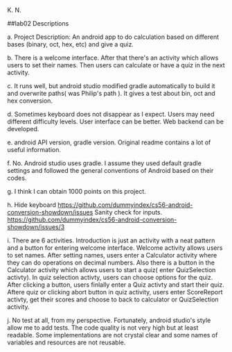 K. N.

##lab02 Descriptions

a. Project Description: An android app to do calculation based on different bases (binary, oct, hex, etc) and give a quiz.

b. There is a welcome interface. After that there's an activity which allows users to set their names. Then users can calculate or have a quiz in the next activity.

c. It runs well, but android studio modified gradle automatically to build it and overwrite paths( was Philip's path ). It gives a test about bin, oct and hex conversion.

d. Sometimes keyboard does not disappear as I expect. Users may need different difficulty levels. User interface can be better. Web backend can be developed.

e. android API version, gradle version. Original readme contains a lot of useful information.

f. No. Android studio uses gradle. I assume they used default gradle settings and followed the general conventions of Android based on their codes.

g. I think I can obtain 1000 points on this project. 

h. 
Hide keyboard https://github.com/dummyindex/cs56-android-conversion-showdown/issues
Sanity check for inputs.
https://github.com/dummyindex/cs56-android-conversion-showdown/issues/3


i. There are 6 activities. Introduction is just an activity with a neat pattern and a button for entering welcome interface. Welcome activity allows users to set names. After setting names, users enter a Calculator activity where they can do operations on decimal numbers. Also there is a button in the Calculator activity which allows users to start a quiz( enter QuizSelection activty). In quiz selection activty, users can choose options for the quiz. After clicking a button, users finlally enter a Quiz activty and start their quiz. Aftere quiz or clicking abort button in quiz activity, users enter ScoreReport activty, get their scores and choose to back to calculator or QuizSelection activity.



j. No test at all, from my perspective. Fortunately, android studio's style allow me to add tests. The code quality is not very high but at least readable. Some implementations are not crystal clear and some names of variables and resources are not reusable.
